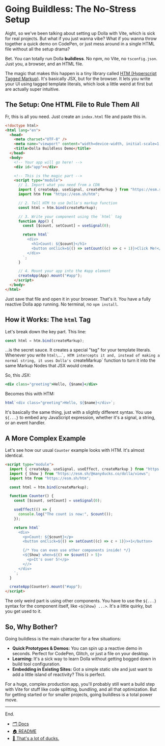 # Going Buildless: The No-Stress Setup

Aight, so we've been talking about setting up Dolla with Vite, which is sick for real projects. But what if you just wanna vibe? What if you wanna throw together a quick demo on CodePen, or just mess around in a single HTML file without all the setup drama?

Bet. You can totally run Dolla **buildless**. No npm, no Vite, no `tsconfig.json`. Just you, a browser, and an HTML file.

The magic that makes this happen is a tiny library called [HTM (Hyperscript Tagged Markup)](https://github.com/developit/htm). It's basically JSX, but for the browser. It lets you write your UI using tagged template literals, which look a little weird at first but are actually super intuitive.

## The Setup: One HTML File to Rule Them All

Fr, this is all you need. Just create an `index.html` file and paste this in.

```html
<!doctype html>
<html lang="en">
  <head>
    <meta charset="UTF-8" />
    <meta name="viewport" content="width=device-width, initial-scale=1.0" />
    <title>Dolla Buildless Demo</title>
  </head>
  <body>
    <!-- Your app will go here! -->
    <div id="app"></div>

    <!-- This is the magic part -->
    <script type="module">
      // 1. Import what you need from a CDN
      import { createApp, useSignal, createMarkup } from "https://esm.sh/@manyducks.co/dolla";
      import htm from "https://esm.sh/htm";

      // 2. Tell HTM to use Dolla's markup function
      const html = htm.bind(createMarkup);

      // 3. Write your component using the `html` tag
      function App() {
        const [$count, setCount] = useSignal(0);

        return html`
          <div>
            <h1>Count: ${$count}</h1>
            <button onClick=${() => setCount((c) => c + 1)}>Click Me!</button>
          </div>
        `;
      }

      // 4. Mount your app into the #app element
      createApp(App).mount("#app");
    </script>
  </body>
</html>
```

Just save that file and open it in your browser. That's it. You have a fully reactive Dolla app running. No terminal, no `npm install`.

## How it Works: The `html` Tag

Let's break down the key part. This line:

```js
const html = htm.bind(createMarkup);
```

...is the secret sauce. It creates a special "tag" for your template literals. Whenever you write `html\`...\``, HTM intercepts it and, instead of making a normal string, it uses Dolla's `createMarkup\` function to turn it into the same Markup Nodes that JSX would create.

So, this JSX:

```jsx
<div class="greeting">Hello, {$name}</div>
```

Becomes this with HTM:

```js
html`<div class="greeting">Hello, ${$name}</div>`;
```

It's basically the same thing, just with a slightly different syntax. You use `${...}` to embed any JavaScript expression, whether it's a signal, a string, or an event handler.

## A More Complex Example

Let's see how our usual `Counter` example looks with HTM. It's almost identical.

```html
<script type="module">
  import { createApp, useSignal, useEffect, createMarkup } from "https://esm.sh/@manyducks.co/dolla";
  import { Show } from "https://esm.sh/@manyducks.co/dolla/views";
  import htm from "https://esm.sh/htm";

  const html = htm.bind(createMarkup);

  function Counter() {
    const [$count, setCount] = useSignal(0);

    useEffect(() => {
      console.log("The count is now:", $count());
    });

    return html`
      <div>
        <p>Count: ${$count}</p>
        <button onClick=${() => setCount((c) => c + 1)}>+1</button>

        {/* You can even use other components inside! */}
        <${Show} when=${() => $count() > 5}>
          <p>It's over 5!</p>
        <//>
      </div>
    `;
  }

  createApp(Counter).mount("#app");
</script>
```

The only weird part is using other components. You have to use the `${...}` syntax for the component itself, like `<${Show} ...>`. It's a little quirky, but you get used to it.

## So, Why Bother?

Going buildless is the main character for a few situations:

- **Quick Prototypes & Demos:** You can spin up a reactive demo in seconds. Perfect for CodePen, Glitch, or just a file on your desktop.
- **Learning:** It's a sick way to learn Dolla without getting bogged down in build tool configuration.
- **Embedding in Existing Sites:** Got a simple static site and just want to add a little island of reactivity? This is perfect.

For a huge, complex production app, you'll probably still want a build step with Vite for stuff like code splitting, bundling, and all that optimization. But for getting started or for smaller projects, going buildless is a total power move.

---

End.

- [🗂️ Docs](./index.md)
- [🏠 README](../README.md)
- [🦆 That's a lot of ducks.](https://www.manyducks.co)
